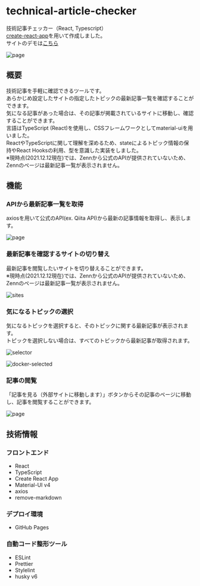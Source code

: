 # technical-article-checker

技術記事チェッカー（React, Typescript）  
[create-react-app](https://github.com/facebook/create-react-app)を用いて作成しました。  
サイトのデモは[こちら](https://bpeldi2oerkd8.github.io/technical-article-checker/)  

![page](https://user-images.githubusercontent.com/64352857/145704430-51bf3ada-1a19-40a0-92c4-0b705f2a11ef.jpg)

## 概要
技術記事を手軽に確認できるツールです。  
あらかじめ設定したサイトの指定したトピックの最新記事一覧を確認することができます。  
気になる記事があった場合は、その記事が掲載されているサイトに移動し、確認することができます。  
言語はTypeScript (React)を使用し、CSSフレームワークとしてmaterial-uiを用いました。  
ReactやTypeScriptに関して理解を深めるため、stateによるトピック情報の保持やReact Hooksの利用、型を意識した実装をしました。  
※現時点(2021.12.12現在)では、Zennから公式のAPIが提供されていないため、Zennのページは最新記事一覧が表示されません。

## 機能
### APIから最新記事一覧を取得
axiosを用いて公式のAPI(ex. Qiita API)から最新の記事情報を取得し、表示します。  

![page](https://user-images.githubusercontent.com/64352857/145704430-51bf3ada-1a19-40a0-92c4-0b705f2a11ef.jpg)

### 最新記事を確認するサイトの切り替え
最新記事を閲覧したいサイトを切り替えることができます。  
※現時点(2021.12.12現在)では、Zennから公式のAPIが提供されていないため、Zennのページは最新記事一覧が表示されません。  

![sites](https://user-images.githubusercontent.com/64352857/145705025-ff9c0db8-ccb0-4045-a053-ae5a63ab1b80.jpg)

### 気になるトピックの選択
気になるトピックを選択すると、そのトピックに関する最新記事が表示されます。  
トピックを選択しない場合は、すべてのトピックから最新記事が取得されます。  

![selector](https://user-images.githubusercontent.com/64352857/145705137-f1a0ae24-b484-47e0-9d00-10b89dbd28ca.jpg)

![docker-selected](https://user-images.githubusercontent.com/64352857/145705157-557f67c2-8f1d-46a6-8f7e-9995431ed676.jpg)

### 記事の閲覧
「記事を見る（外部サイトに移動します）」ボタンからその記事のページに移動し、記事を閲覧することができます。  

![page](https://user-images.githubusercontent.com/64352857/145704430-51bf3ada-1a19-40a0-92c4-0b705f2a11ef.jpg)

## 技術情報
### フロントエンド
- React
- TypeScript
- Create React App
- Material-UI v4
- axios
- remove-markdown

### デプロイ環境
- GitHub Pages

### 自動コード整形ツール
- ESLint
- Prettier
- Stylelint
- husky v6

